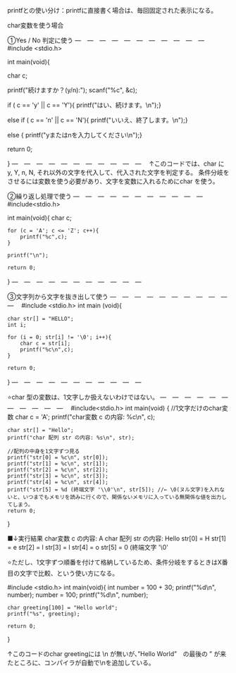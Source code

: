 printfとの使い分け：printfに直接書く場合は、毎回固定された表示になる。

char変数を使う場合

①Yes / No 判定に使う
―　―　―　―　―　―　―　―　―　―　―　
\#include <stdio.h>

int main(void){

char c;

printf("続けますか？(y/n):");
scanf("%c", &c);

if ( c == 'y' || c == 'Y'){
    printf("はい、続けます。\n");}

else if ( c == 'n' || c == 'N'){
    printf("いいえ、終了します。\n");}

else {
    printf("yまたはnを入力してください\n");}

return 0;

}
―　―　―　―　―　―　―　―　―　―　―　
↑このコードでは、char に y, Y, n, N, それ以外の文字を代入して、代入された文字を判定する。
 条件分岐をさせるには変数を使う必要があり、文字を変数に入れるためにchar を使う。


②繰り返し処理で使う
―　―　―　―　―　―　―　―　―　―　―　
\#include<stdio.h>

int main(void){
    char c;

    for (c = 'A'; c <= 'Z'; c++){
        printf("%c",c);
    }

    printf("\n");

    return 0;
}
―　―　―　―　―　―　―　―　―　―　―　


③文字列から文字を抜き出して使う
―　―　―　―　―　―　―　―　―　―　―　
\#include <stdio.h>
int main (void){

    char str[] = "HELLO";
    int i;

    for (i = 0; str[i] != '\0'; i++){
        char c = str[i];
        printf("%c\n",c);
    }

    return 0;
}
―　―　―　―　―　―　―　―　―　―　―　


⭐char 型の変数は、1文字しか扱えないわけではない。
―　―　―　―　―　―　―　―　―　―　―　
\#include<stdio.h>
int main(void)
{
    //1文字だけのchar変数
    char c = 'A';
    printf("char変数 c の内容: %c\n", c);

    char str[] = "Hello";
    printf("char 配列 str の内容: %s\n", str);

    //配列の中身を1文字ずつ見る
    printf("str[0] = %c\n", str[0]);
    printf("str[1] = %c\n", str[1]);
    printf("str[2] = %c\n", str[2]);
    printf("str[3] = %c\n", str[3]);
    printf("str[4] = %c\n", str[4]);
    printf("str[5] = %d (終端文字 '\\0'\n", str[5]); //← \0(ヌル文字)を入れないと、いつまでもメモリを読みに行くので、関係ないメモリに入っている無関係な値を出力してしまう。
    return 0;
}

■↓実行結果
char変数 c の内容: A
char 配列 str の内容: Hello
str[0] = H
str[1] = e
str[2] = l
str[3] = l
str[4] = o
str[5] = 0 (終端文字 '\0'


⭐ただし、1文字ずつ順番を付けて格納しているため、条件分岐をするときはX番目の文字で比較、という使い方になる。

\#include <stdio.h>
int main(void){
    int number = 100 + 30;
    printf("%d\n", number);
    number = 100;
    printf("%d\n", number);

    char greeting[100] = "Hello world";
    printf("%s", greeting);

    return 0;
}

↑このコードのchar greetingには \n が無いが、”Hello World”　の最後の ” が来たところに、コンパイラが自動で\nを追加している。


